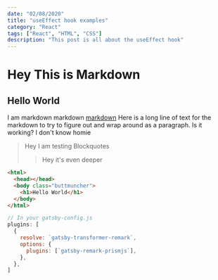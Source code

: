 ```yaml
---
date: "02/08/2020"
title: "useEffect hook examples"
category: "React"
tags: ["React", "HTML", "CSS"]
description: "This post is all about the useEffect hook"
---
```


# Hey This is Markdown

## Hello World

I am markdown markdown [markdown](./secondPost)
Here is a long line of text for the markdown to try to figure out and wrap around as a paragraph. Is it working? I don't know homie

> Hey I am testing Blockquotes
>
> > Hey it's even deeper

```html
<html>
  <head></head>
  <body class="buttmuncher">
    <h1>Hello World</h1>
  </body>
</html>
```

```javascript
// In your gatsby-config.js
plugins: [
  {
    resolve: `gatsby-transformer-remark`,
    options: {
      plugins: [`gatsby-remark-prismjs`],
    },
  },
]
```
